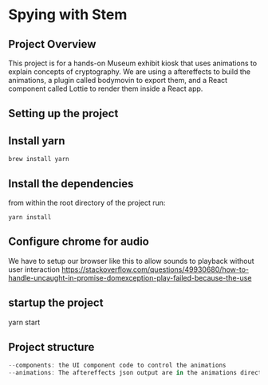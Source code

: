# Spying with Stem

## Project Overview

This project is for a hands-on Museum exhibit kiosk that uses animations to explain concepts of cryptography. We are using a aftereffects to build the animations, a plugin called bodymovin to export them, and a React component called Lottie to render them inside a React app.

## Setting up the project

## Install yarn

```shell
brew install yarn
```

## Install the dependencies

from within the root directory of the project run:

```shell
yarn install
```

## Configure chrome for audio

We have to setup our browser like this to allow sounds to playback without user interaction
<https://stackoverflow.com/questions/49930680/how-to-handle-uncaught-in-promise-domexception-play-failed-because-the-use>

## startup the project

yarn start

## Project structure

```javascript
--components: the UI component code to control the animations
--animations: The aftereffects json output are in the animations directory
```
